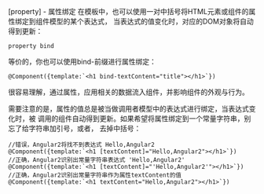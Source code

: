 [property] - 属性绑定
在模板中，也可以使用一对中括号将HTML元素或组件的属性绑定到组件模型的某个表达式， 当表达式的值变化时，对应的DOM对象将自动得到更新：

    property bind

等价的，你也可以使用bind-前缀进行属性绑定：

    @Component({template:`<h1 bind-textContent="title"></h1>`})
很容易理解，通过属性，应用相关的数据流入组件，并影响组件的外观与行为。

需要注意的是，属性的值总是被当做调用者模型中的表达式进行绑定，当表达式变化时，被 调用的组件自动得到更新。如果希望将属性绑定到一个常量字符串，别忘了给字符串加引号，或者， 去掉中括号：

    //错误，Angular2将找不到表达式 Hello,Angular2
    @Component({template:`<h1 [textContent]="Hello,Angular2"></h1>`})
    //正确，Angular2识别出常量字符串表达式 'Hello,Angular2'
    @Component({template:`<h1 [textContent]="'Hello,Angular2'"></h1>`})
    //正确，Angular2识别出常量字符串作为属性textContent的值
    @Component({template:`<h1 textContent="Hello,Angular2"></h1>`})
